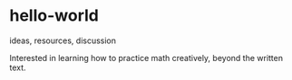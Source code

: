 # hello-world
ideas, resources, discussion

Interested in learning how to practice math creatively, beyond the written text. 
